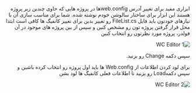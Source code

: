 	
<meta http-equiv="Content-Type" content="text/html; charset=utf-8" />
<div style="direction:rtl; align:right;">
ابزاری مفید برای تغییر آدرس web.configها در پروژه هایی که حاوی چندین زیر پروژه هستند
این ابزار برای ساختار سالوشن خودم نوشته شده. شما برای مناسب سازی آن با نیازهای خودتون باید فایل FileList.cs رو تغییر بدین
برای تغییر کانفیگ ها کافی است ابتدا محل قرار گرفتن پروژه تون رو مشخص کنین و سپس از بین پروژه های موجود در آن فولدر، پروژه مورد نظرتون رو انتخاب کنین
<br/>
	
![WC Editor 1](https://user-images.githubusercontent.com/20372805/105131407-1aa2c500-5afe-11eb-8868-e3c27c5bd387.jpg)

سپس دکمه Change رو بزنید.

برای لود کردن اطلاعات از Web.config ها باید اول پروژه رو انتخاب کرده باشین و سپس دکمهLoad رو بزنید تا اطلاعات فعلی کانفیگ ها لود بشن

![WC Editor 2](https://user-images.githubusercontent.com/20372805/105131414-1ecee280-5afe-11eb-8c5f-5d6a67d08276.jpg)
</div>
